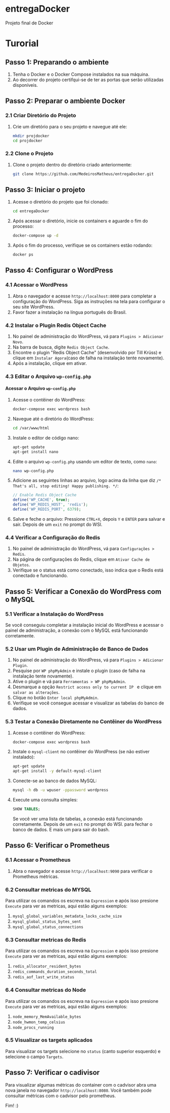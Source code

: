 # entregaDocker
Projeto final de Docker

# Turorial

## Passo 1: Preparando o ambiente

1. Tenha o Docker e o Docker Compose instalados na sua máquina.
2. Ao decorrer do projeto certifqui-se de ter as portas que serão utilizadas disponíveis.

## Passo 2: Preparar o ambiente Docker

### 2.1 Criar Diretório do Projeto

1. Crie um diretório para o seu projeto e navegue até ele:
   ```bash
   mkdir projdocker
   cd projdocker
   ```

### 2.2 Clone o Projeto

1. Clone o projeto dentro do diretório criado anteriormente:
   ```bash
   git clone https://github.com/MedeirosMatheus/entregaDocker.git
   ```

## Passo 3: Iniciar o projeto

1. Acesse o diretório do projeto que foi clonado:
   ```bash
   cd entregaDocker 
   ```
2. Após acessar o diretório, inicie os containers e aguarde o fim do processo:
   ```bash
   docker-compose up -d
   ```
3. Após o fim do processo, verifique se os containers estão rodando:
   ```bash
   docker ps
   ```

## Passo 4: Configurar o WordPress

### 4.1 Acessar o WordPress

1. Abra o navegador e acesse `http://localhost:8000` para completar a configuração do WordPress. Siga as instruções na tela para configurar o seu site WordPress.
2. Favor fazer a instalação na língua português do Brasil.

### 4.2 Instalar o Plugin Redis Object Cache

1. No painel de administração do WordPress, vá para `Plugins > Adicionar Novo`.
2. Na barra de busca, digite  `Redis Object Cache`.
3. Encontre o plugin "Redis Object Cache" (desenvolvido por Till Krüss) e clique em `Instalar Agora`(caso de falha na instalação tente novamente).
4. Após a instalação, clique em ativar.

### 4.3 Editar o Arquivo `wp-config.php`

#### Acessar o Arquivo `wp-config.php`

1. Acesse o contêiner do WordPress:
    ```bash
    docker-compose exec wordpress bash
    ```

2. Navegue até o diretório do WordPress:
    ```bash
    cd /var/www/html
    ```
3. Instale o editor de código nano:
    ```bash
    apt-get update
    apt-get install nano
    ```

4. Edite o arquivo `wp-config.php` usando um editor de texto, como `nano`:
    ```bash
    nano wp-config.php
    ```

5. Adicione as seguintes linhas ao arquivo, logo acima da linha que diz `/* That's all, stop editing! Happy publishing. */`:

    ```php
    // Enable Redis Object Cache
    define('WP_CACHE', true);
    define('WP_REDIS_HOST', 'redis');
    define('WP_REDIS_PORT', 6379);
    ```

6. Salve e feche o arquivo:
   Pressione `CTRL+X`, depois `Y` e `ENTER` para salvar e sair.
   Depois de um `exit` no prompt do WSl.

### 4.4 Verificar a Configuração do Redis

1. No painel de administração do WordPress, vá para `Configurações > Redis`.
2. Na página de configurações do Redis, clique em `Ativar Cache de Objetos`.
3. Verifique se o status está como conectado, isso indica que o Redis está conectado e funcionando.

## Passo 5: Verificar a Conexão do WordPress com o MySQL

### 5.1 Verificar a Instalação do WordPress

Se você conseguiu completar a instalação inicial do WordPress e acessar o painel de administração, a conexão com o MySQL está funcionando corretamente.

### 5.2 Usar um Plugin de Administração de Banco de Dados

1. No painel de administração do WordPress, vá para `Plugins > Adicionar Plugin`.
2. Pesquise por `WP phpMyAdmin` e instale o plugin (caso de falha na instalação tente novamente).
3. Ative o plugin e vá para `Ferramentas > WP phpMyAdmin`.
4. Desmarque a opção `Restrict access only to current IP ` e clique em `salvar as alterações`.
5. Clique no botão `Enter local phpMyAdmin`.
6. Verifique se você consegue acessar e visualizar as tabelas do banco de dados.

### 5.3 Testar a Conexão Diretamente no Contêiner do WordPress

1. Acesse o contêiner do WordPress:
    ```bash
    docker-compose exec wordpress bash
    ```

2. Instale o `mysql-client` no contêiner do WordPress (se não estiver instalado):
    ```bash
    apt-get update
    apt-get install -y default-mysql-client
    ```

3. Conecte-se ao banco de dados MySQL:
    ```bash
    mysql -h db -u wpuser -ppassword wordpress
    ```

4. Execute uma consulta simples:
    ```sql
    SHOW TABLES;
    ```

    Se você ver uma lista de tabelas, a conexão está funcionando corretamente.
    Depois de um `exit` no prompt do WSl. para fechar o banco de dados.
    E mais um para sair do bash.


## Passo 6: Verificar o Prometheus

### 6.1 Acessar o Prometheus

1. Abra o navegador e acesse `http://localhost:9090` para verificar o Prometheus métricas.

### 6.2 Consultar metricas do MYSQL
Para utilizar os comandos os escreva na `Expression` e após isso presione `Execute` para ver as metricas, aqui estão alguns exemplos:
1. `mysql_global_variables_metadata_locks_cache_size`
2. `mysql_global_status_bytes_sent`
3. `mysql_global_status_connections`

### 6.3 Consultar metricas do Redis
Para utilizar os comandos os escreva na `Expression` e após isso presione `Execute` para ver as metricas, aqui estão alguns exemplos:
1. `redis_allocator_resident_bytes`
2. `redis_commands_duration_seconds_total`
3. `redis_aof_last_write_status`
   
### 6.4 Consultar metricas do Node
Para utilizar os comandos os escreva na `Expression` e após isso presione `Execute` para ver as metricas, aqui estão alguns exemplos:
1. `node_memory_MemAvailable_bytes`
2. `node_hwmon_temp_celsius`
3. `node_procs_running`

### 6.5 Visualizar os targets aplicados
Para visualizar os targets selecione no `status` (canto superior esquerdo) e selecione o campo `Targets`.

## Passo 7: Verificar o cadivisor
Para visualizar algumas métricas do container com o cadvisor abra uma nova janela no navegador `http://localhost:8080`.
Você também pode consultar métricas com o cadvisor pelo prometheus.

Fim! :)
